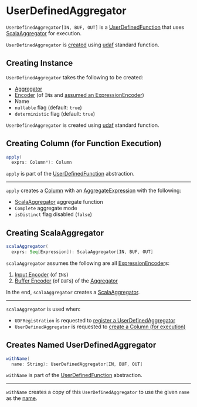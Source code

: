 # UserDefinedAggregator

`UserDefinedAggregator[IN, BUF, OUT]` is a [UserDefinedFunction](UserDefinedFunction.md) that uses [ScalaAggregator](ScalaAggregator.md) for execution.

`UserDefinedAggregator` is [created](#creating-instance) using [udaf](../standard-functions//index.md#udaf) standard function.

## Creating Instance

`UserDefinedAggregator` takes the following to be created:

* <span id="aggregator"> [Aggregator](Aggregator.md)
* <span id="inputEncoder"> [Encoder](../Encoder.md) (of `IN`s and [assumed an ExpressionEncoder](#scalaAggregator))
* <span id="name"> Name
* <span id="nullable"> `nullable` flag (default: `true`)
* <span id="deterministic"> `deterministic` flag (default: `true`)

`UserDefinedAggregator` is created using [udaf](../standard-functions//index.md#udaf) standard function.

## <span id="apply"> Creating Column (for Function Execution)

```scala
apply(
  exprs: Column*): Column
```

`apply` is part of the [UserDefinedFunction](UserDefinedFunction.md#apply) abstraction.

---

`apply` creates a [Column](../Column.md) with an [AggregateExpression](AggregateExpression.md) with the following:

* [ScalaAggregator](#scalaAggregator) aggregate function
* `Complete` aggregate mode
* `isDistinct` flag disabled (`false`)

## <span id="scalaAggregator"> Creating ScalaAggregator

```scala
scalaAggregator(
  exprs: Seq[Expression]): ScalaAggregator[IN, BUF, OUT]
```

`scalaAggregator` assumes the following are all [ExpressionEncoder](../ExpressionEncoder.md)s:

1. [Input Encoder](#inputEncoder) (of `IN`s)
1. [Buffer Encoder](Aggregator.md#bufferEncoder) (of `BUF`s) of the [Aggregator](#aggregator)

In the end, `scalaAggregator` creates a [ScalaAggregator](ScalaAggregator.md).

---

`scalaAggregator` is used when:

* `UDFRegistration` is requested to [register a UserDefinedAggregator](../user-defined-functions/UDFRegistration.md#register)
* `UserDefinedAggregator` is requested to [create a Column (for execution)](#apply)

## <span id="withName"> Creates Named UserDefinedAggregator

```scala
withName(
  name: String): UserDefinedAggregator[IN, BUF, OUT]
```

`withName` is part of the [UserDefinedFunction](UserDefinedFunction.md#withName) abstraction.

---

`withName` creates a copy of this `UserDefinedAggregator` to use the given `name` as the [name](#name).

